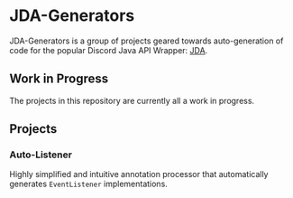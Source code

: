 # JDA-Generators

JDA-Generators is a group of projects geared towards auto-generation of code for
the popular Discord Java API Wrapper: [JDA](https://github.com/Dv8FromTheWorld/JDA).

## Work in Progress

The projects in this repository are currently all a work in progress.

## Projects

### Auto-Listener

Highly simplified and intuitive annotation processor that automatically generates
`EventListener` implementations.